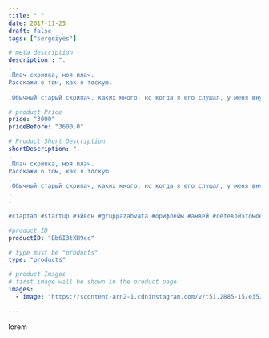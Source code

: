 ```yaml
---
title: " "
date: 2017-11-25
draft: false
tags: ["sergeiyes"]

# meta description
description : ".
.
.Плач скрипка, моя плач.
Расскажи о том, как я тоскую.
.
.Обычный старый скрипач, каких много, но когда я его слушал, у меня внутри все разрывалось на части"

# product Price
price: "3000"
priceBefore: "3600.0"

# Product Short Description
shortDescription: ".
.
.Плач скрипка, моя плач.
Расскажи о том, как я тоскую.
.
.Обычный старый скрипач, каких много, но когда я его слушал, у меня внутри все разрывалось на части.
.
.
.
#стартап #startup #эйвон #gruppazahvata #орифлейм #амвей #сетевойэтомоё #сетевой #миллионер #бизнесбезвложений #млм #легкиеденьги #сетевойэтомодно #автобонус #сетевоймаркетинг #стильжизни #типичныесетевики #пятигорск #кмв #ессентуки #бизнес #churslabs #sergeystar"

#product ID
productID: "Bb6I3tXH9ec"

# type must be "products"
type: "products"

# product Images
# first image will be shown in the product page
images:
  - image: "https://scontent-arn2-1.cdninstagram.com/v/t51.2885-15/e35/25005535_345748155895819_4430112191475089408_n.jpg?se=7&tp=1&_nc_ht=scontent-arn2-1.cdninstagram.com&_nc_cat=107&_nc_ohc=0OL-XSmDsKwAX9l9riD&ccb=7-4&oh=cdd235d19c75cd51f85df3367d3b17b0&oe=60847BBE&_nc_sid=86f79a&ig_cache_key=MTY1NTY3NDgyNTY2MTczMjc2NA%3D%3D.2-ccb7-4"

---
```

lorem
